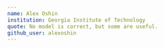 ```yaml
---
name: Alex Oshin
institution: Georgia Institute of Technology
quote: No model is correct, but some are useful.
github_user: alexoshin
---
```

